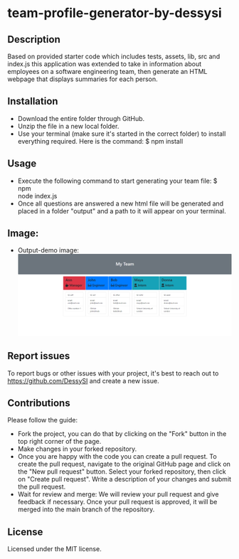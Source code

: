 # team-profile-generator-by-dessysi

## Description

Based on provided starter code which includes tests, assets, lib, src and index.js this application was extended to take in information about employees on a software engineering team, then generate an HTML webpage that displays summaries for each person.

## Installation

- Download the entire folder through GitHub.
- Unzip the file in a new local folder.
- Use your terminal (make sure it's started in the correct folder) to install
  everything required. Here is the command: $ npm install

## Usage

- Execute the following command to start generating your team file: $ npm  
  node index.js
- Once all questions are answered a new html file will be generated and placed in a folder "output" and a path to it will appear on your terminal.

## Image:

- Output-demo image:
  ![alt text](assets/team_profile_generator_output_demo.png)

## Report issues

To report bugs or other issues with your project, it's best to reach out to https://github.com/DessySI and create a new issue.

## Contributions

Please follow the guide: 
 - Fork the project, you can do that by clicking on the "Fork" button in the top right corner of the page.
 - Make changes in your forked repository.
 - Once you are happy with the code you can create a pull request. To create the pull request, navigate to the original GitHub page and click on the "New pull request" button. Select your forked repository, then click on "Create pull request". Write a description of your changes and submit the pull request. 
 - Wait for review and merge: We will review your pull request and give feedback if necessary. Once your pull request is approved, it will be merged into the main branch of the repository.

## License

Licensed under the MIT license.
